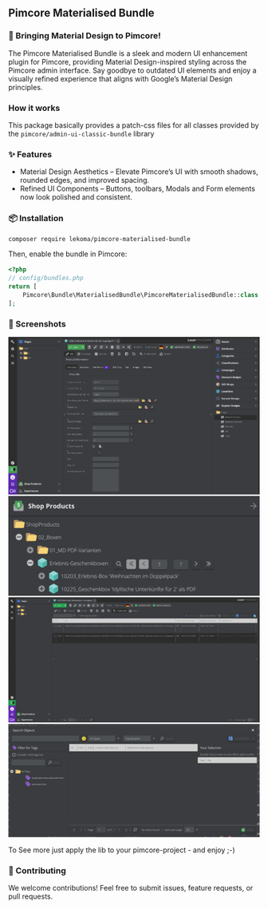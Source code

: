 ## Pimcore Materialised Bundle

### 🚀 Bringing Material Design to Pimcore!

The Pimcore Materialised Bundle is a sleek and modern UI enhancement plugin for Pimcore, providing Material Design-inspired styling across the Pimcore admin interface. Say goodbye to outdated UI elements and enjoy a visually refined experience that aligns with Google’s Material Design principles.

### How it works
This package basically provides a patch-css files for all classes provided by the `pimcore/admin-ui-classic-bundle` library 

### ✨ Features

* Material Design Aesthetics – Elevate Pimcore’s UI with smooth shadows, rounded edges, and improved spacing.
* Refined UI Components – Buttons, toolbars, Modals and Form elements now look polished and consistent.

### 📦 Installation

```bash
composer require lekoma/pimcore-materialised-bundle
```

Then, enable the bundle in Pimcore:

```php
<?php
// config/bundles.php
return [
    Pimcore\Bundle\MaterialisedBundle\PimcoreMaterialisedBundle::class => ['all' => true],
];
```

### 🎨 Screenshots

![demo](./docs/demo-object-view.png)
![demo](./docs/demo-tree-view.png)
![demo](./docs/demo-grid-view.png)
![demo](./docs/demo-modal-view.png)

To See more just apply the lib to your pimcore-project - and enjoy ;-)

### 🤝 Contributing

We welcome contributions! Feel free to submit issues, feature requests, or pull requests.